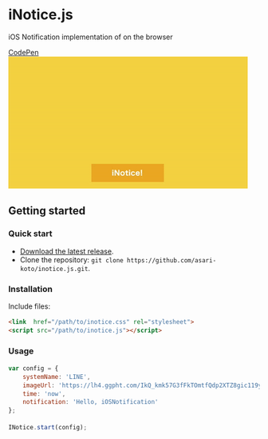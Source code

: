 # iNotice.js
iOS Notification implementation of on the browser

[CodePen](http://codepen.io/amusan/pen/VagzVQ)  
![Output sample](https://github.com/asari-koto/inotice.js/raw/master/inotice-test.gif)
## Getting started

### Quick start

- [Download the latest release](https://github.com/asari-koto/inotice.js/archive/master.zip).
- Clone the repository: `git clone https://github.com/asari-koto/inotice.js.git`.


### Installation

Include files:

```html
<link  href="/path/to/inotice.css" rel="stylesheet">
<script src="/path/to/inotice.js"></script>
```



### Usage

```js
var config = {
    systemName: 'LINE',
    imageUrl: 'https://lh4.ggpht.com/IkQ_kmk57G3fFkTOmtfQdp2XTZ8gic119yqvsKDkvbuPotfC7R05JPBdtuGm3OmA15xE=w300',
    time: 'now',
    notification: 'Hello, iOSNotification'
};

INotice.start(config);
```
